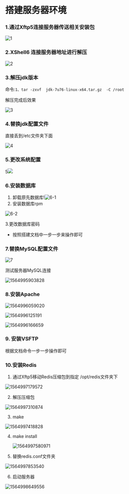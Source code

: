 # 搭建服务器环境

### 1.通过Xftp5连接服务器传送相关安装包

![1]([https://github.com/miaomk/miaomk.blog.github.io/blob/master/%E7%8E%AF%E5%A2%83%E6%90%AD%E5%BB%BA/images/1.png](https://github.com/miaomk/miaomk.blog.github.io/blob/master/环境搭建/images/1.png))

### 2.XShell6 连接服务器地址进行解压

![2]([https://github.com/miaomk/miaomk.blog.github.io/blob/master/%E7%8E%AF%E5%A2%83%E6%90%AD%E5%BB%BA/images/2.png](https://github.com/miaomk/miaomk.blog.github.io/blob/master/环境搭建/images/2.png))

### 3.解压jdk版本

命令:`1、tar -zxvf  jdk-7u76-linux-x64.tar.gz  -C /root`

解压完成后效果

![3]([https://github.com/miaomk/miaomk.blog.github.io/blob/master/%E7%8E%AF%E5%A2%83%E6%90%AD%E5%BB%BA/images/3.png](https://github.com/miaomk/miaomk.blog.github.io/blob/master/环境搭建/images/3.png))

### 4.替换jdk配置文件

直接丢到/etc文件夹下面

![4]([https://github.com/miaomk/miaomk.blog.github.io/blob/master/%E7%8E%AF%E5%A2%83%E6%90%AD%E5%BB%BA/images/3.png](https://github.com/miaomk/miaomk.blog.github.io/blob/master/环境搭建/images/4.png))

### 5.更改系统配置

5![]([https://github.com/miaomk/miaomk.blog.github.io/tree/master/%E7%8E%AF%E5%A2%83%E6%90%AD%E5%BB%BA/images](https://github.com/miaomk/miaomk.blog.github.io/tree/master/环境搭建/images))

### 6.安装数据库

1. 卸载原先数据库!![6-1]([https://github.com/miaomk/miaomk.blog.github.io/tree/master/%E7%8E%AF%E5%A2%83%E6%90%AD%E5%BB%BA/images](https://github.com/miaomk/miaomk.blog.github.io/tree/master/环境搭建/images)\6-1.png)
2. 安装数据库rpm

![6-2]([https://github.com/miaomk/miaomk.blog.github.io/tree/master/%E7%8E%AF%E5%A2%83%E6%90%AD%E5%BB%BA/images](https://github.com/miaomk/miaomk.blog.github.io/tree/master/环境搭建/images)\6-2.png)



3.更改数据库密码

- 按照搭建文档中一步一步来操作即可

### 7.替换MySQL配置文件





![7]([https://github.com/miaomk/miaomk.blog.github.io/tree/master/%E7%8E%AF%E5%A2%83%E6%90%AD%E5%BB%BA/images](https://github.com/miaomk/miaomk.blog.github.io/tree/master/环境搭建/images)\7.png)

测试服务器MySQL连接

![1564995903828]([https://github.com/miaomk/miaomk.blog.github.io/tree/master/%E7%8E%AF%E5%A2%83%E6%90%AD%E5%BB%BA/images](https://github.com/miaomk/miaomk.blog.github.io/tree/master/环境搭建/images)\7-2.png)





### 8.安装Apache

![1564996059020]([https://github.com/miaomk/miaomk.blog.github.io/tree/master/%E7%8E%AF%E5%A2%83%E6%90%AD%E5%BB%BA/images](https://github.com/miaomk/miaomk.blog.github.io/tree/master/环境搭建/images)\8-1.png)

![1564996125191]([https://github.com/miaomk/miaomk.blog.github.io/tree/master/%E7%8E%AF%E5%A2%83%E6%90%AD%E5%BB%BA/images](https://github.com/miaomk/miaomk.blog.github.io/tree/master/环境搭建/images)\8-2.png)

![1564996166659]([https://github.com/miaomk/miaomk.blog.github.io/tree/master/%E7%8E%AF%E5%A2%83%E6%90%AD%E5%BB%BA/images](https://github.com/miaomk/miaomk.blog.github.io/tree/master/环境搭建/images)\8-3.png)

### 9. 安装VSFTP

根据文档命令一步一步操作即可

### 10.安装Redis

1. 通过Xftp5移动Redis压缩包到指定 /opt/redis文件夹下

![1564997179572]([https://github.com/miaomk/miaomk.blog.github.io/tree/master/%E7%8E%AF%E5%A2%83%E6%90%AD%E5%BB%BA/images](https://github.com/miaomk/miaomk.blog.github.io/tree/master/环境搭建/images)\10-1.png)

2. 解压压缩包

![1564997310874]([https://github.com/miaomk/miaomk.blog.github.io/tree/master/%E7%8E%AF%E5%A2%83%E6%90%AD%E5%BB%BA/images](https://github.com/miaomk/miaomk.blog.github.io/tree/master/环境搭建/images)\10-2.png)

3. make 

![1564997418828]([https://github.com/miaomk/miaomk.blog.github.io/tree/master/%E7%8E%AF%E5%A2%83%E6%90%AD%E5%BB%BA/images](https://github.com/miaomk/miaomk.blog.github.io/tree/master/环境搭建/images)\10-3.png)

4. make install

   ![1564997580971]([https://github.com/miaomk/miaomk.blog.github.io/tree/master/%E7%8E%AF%E5%A2%83%E6%90%AD%E5%BB%BA/images](https://github.com/miaomk/miaomk.blog.github.io/tree/master/环境搭建/images)\10-4.png)

5. 替换redis.conf文件夹



![1564997853540]([https://github.com/miaomk/miaomk.blog.github.io/tree/master/%E7%8E%AF%E5%A2%83%E6%90%AD%E5%BB%BA/images](https://github.com/miaomk/miaomk.blog.github.io/tree/master/环境搭建/images)\10-5.png)

6. 启动服务器

![1564998649556]([https://github.com/miaomk/miaomk.blog.github.io/tree/master/%E7%8E%AF%E5%A2%83%E6%90%AD%E5%BB%BA/images](https://github.com/miaomk/miaomk.blog.github.io/tree/master/环境搭建/images)\10-6.png)